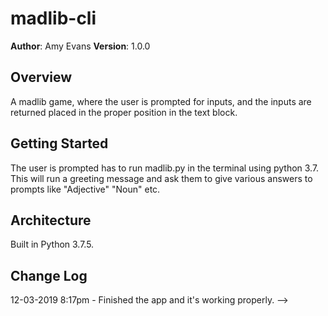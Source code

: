 # madlib-cli

**Author**: Amy Evans
**Version**: 1.0.0

## Overview
A madlib game, where the user is prompted for inputs, and the inputs are returned placed in the proper position in the text block.


## Getting Started
The user is prompted has to run madlib.py in the terminal using python 3.7. This will run a greeting message and ask them to give various answers to prompts like  "Adjective" "Noun" etc.

## Architecture
Built in Python 3.7.5.


## Change Log
12-03-2019 8:17pm - Finished the app and it's working properly.
-->
